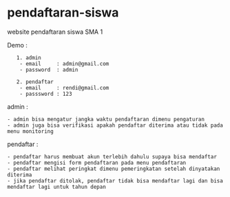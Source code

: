 # pendaftaran-siswa

website pendaftaran siswa SMA <koding> 1

Demo :

       1. admin
        - email     : admin@gmail.com
        - password  : admin

       2. pendaftar
        - email     : rendi@gmail.com
        - passsword : 123

admin :

    - admin bisa mengatur jangka waktu pendaftaran dimenu pengaturan
    - admin juga bisa verifikasi apakah pendaftar diterima atau tidak pada menu monitoring

pendaftar :

    - pendaftar harus membuat akun terlebih dahulu supaya bisa mendaftar
    - pendaftar mengisi form pendaftaran pada menu pendaftaran
    - pendaftar melihat peringkat dimenu pemeringkatan setelah dinyatakan diterima
    - jika pendaftar ditolak, pendaftar tidak bisa mendaftar lagi dan bisa mendaftar lagi untuk tahun depan
